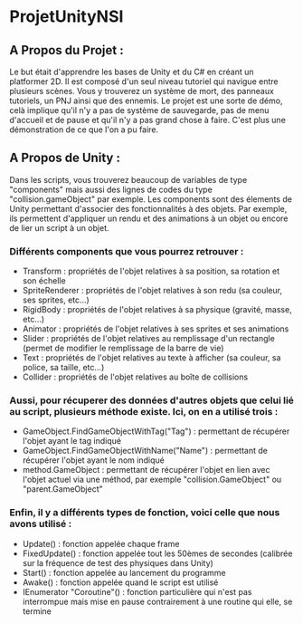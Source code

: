 # ProjetUnityNSI


## A Propos du Projet : 

Le but était d'apprendre les bases de Unity et du C# en créant un platformer 2D. Il est composé d'un seul niveau tutoriel qui navigue entre plusieurs scènes.
Vous y trouverez un système de mort, des panneaux tutoriels, un PNJ ainsi que des ennemis.
Le projet est une sorte de démo, celà implique qu'il n'y a pas de système de sauvegarde, pas de menu d'accueil et de pause et qu'il n'y a pas grand chose à faire. C'est plus une démonstration de ce que l'on a pu faire.


## A Propos de Unity : 

Dans les scripts, vous trouverez beaucoup de variables de type "components" mais aussi des lignes de codes du type "collision.gameObject" par exemple.
Les components sont des élements de Unity permettant d'associer des fonctionnalités à des objets. Par exemple, ils permettent d'appliquer un rendu et des animations à un objet ou encore de lier un script à un objet.

### Différents components que vous pourrez retrouver :

- Transform : propriétés de l'objet relatives à sa position, sa rotation et son échelle
- SpriteRenderer : propriétés de l'objet relatives à son redu (sa couleur, ses sprites, etc...)
- RigidBody : propriétés de l'objet relatives à sa physique (gravité, masse, etc...)
- Animator : propriétés de l'objet relatives à ses sprites et ses animations
- Slider : propriétés de l'objet relatives au remplissage d'un rectangle (permet de modifier le remplissage de la barre de vie)
- Text : propriétés de l'objet relatives au texte à afficher (sa couleur, sa police, sa taille, etc...)
- Collider : propriétés de l'objet relatives au boîte de collisions

### Aussi, pour récuperer des données d'autres objets que celui lié au script, plusieurs méthode existe. Ici, on en a utilisé trois : 

- GameObject.FindGameObjectWithTag("Tag") : permettant de récupérer l'objet ayant le tag indiqué
- GameObject.FindGameObjectWithName("Name") : permettant de récupérer l'objet ayant le nom indiqué
- method.GameObject : permettant de récupérer l'objet en lien avec l'objet actuel via une méthod, par exemple "collision.GameObject" ou "parent.GameObject"

### Enfin, il y a différents types de fonction, voici celle que nous avons utilisé :

- Update() : fonction appelée chaque frame
- FixedUpdate() : fonction appelée tout les 50èmes de secondes (calibrée sur la fréquence de test des physiques dans Unity)
- Start() : fonction appelée au lancement du programme
- Awake() : fonction appelée quand le script est utilisé
- IEnumerator "Coroutine"() : fonction particulière qui n'est pas interrompue mais mise en pause contrairement à une routine qui elle, se termine